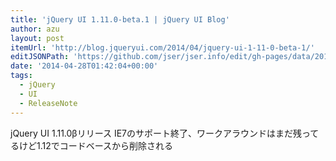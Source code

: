 ```yaml
---
title: 'jQuery UI 1.11.0-beta.1 | jQuery UI Blog'
author: azu
layout: post
itemUrl: 'http://blog.jqueryui.com/2014/04/jquery-ui-1-11-0-beta-1/'
editJSONPath: 'https://github.com/jser/jser.info/edit/gh-pages/data/2014/04/index.json'
date: '2014-04-28T01:42:04+00:00'
tags:
  - jQuery
  - UI
  - ReleaseNote
---
```

jQuery UI 1.11.0βリリース
IE7のサポート終了、ワークアラウンドはまだ残ってるけど1.12でコードベースから削除される
